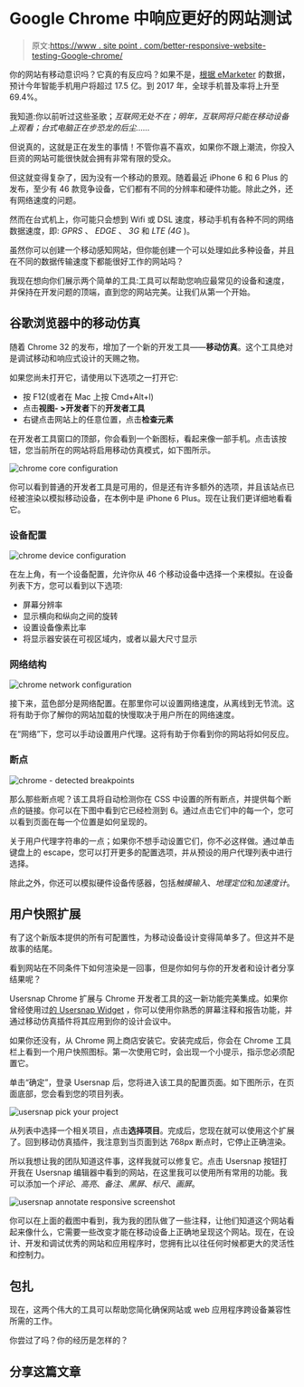 # Google Chrome 中响应更好的网站测试

> 原文:[https://www . site point . com/better-responsive-website-testing-Google-chrome/](https://www.sitepoint.com/better-responsive-website-testing-google-chrome/)

你的网站有移动意识吗？它真的有反应吗？如果不是，[根据 eMarketer](https://www.emarketer.com/Article/Smartphone-Users-Worldwide-Will-Total-175-Billion-2014/1010536) 的数据，预计今年智能手机用户将超过 17.5 亿。到 2017 年，全球手机普及率将上升至 69.4%。

我知道:你以前听过这些圣歌；*互联网无处不在；明年，互联网将只能在移动设备上观看；台式电脑正在步恐龙的后尘……*

但说真的，这就是正在发生的事情！不管你喜不喜欢，如果你不跟上潮流，你投入巨资的网站可能很快就会拥有非常有限的受众。

但这就变得复杂了，因为没有一个移动的景观。随着最近 iPhone 6 和 6 Plus 的发布，至少有 46 款竞争设备，它们都有不同的分辨率和硬件功能。除此之外，还有网络速度的问题。

然而在台式机上，你可能只会想到 Wifi 或 DSL 速度，移动手机有各种不同的网络数据速度，即: *GPRS* 、 *EDGE* 、 *3G* 和 *LTE (4G* )。

虽然你可以创建一个移动感知网站，但你能创建一个可以处理如此多种设备，并且在不同的数据传输速度下都能很好工作的网站吗？

我现在想向你们展示两个简单的工具:工具可以帮助您响应最常见的设备和速度，并保持在开发问题的顶端，直到您的网站完美。让我们从第一个开始。

## 谷歌浏览器中的移动仿真

随着 Chrome 32 的发布，增加了一个新的开发工具——**移动仿真**。这个工具绝对是调试移动和响应式设计的天赐之物。

如果您尚未打开它，请使用以下选项之一打开它:

*   按 F12(或者在 Mac 上按 Cmd+Alt+l)
*   点击**视图- >开发者**下的**开发者工具**
*   右键点击网站上的任意位置，点击**检查元素**

在开发者工具窗口的顶部，你会看到一个新图标，看起来像一部手机。点击该按钮，您当前所在的网站将启用移动仿真模式，如下图所示。

![chrome core configuration](../Images/6e1c4a74d604cb8404eaa3f7981374cb.png)

你可以看到普通的开发者工具是可用的，但是还有许多额外的选项，并且该站点已经被渲染以模拟移动设备，在本例中是 iPhone 6 Plus。现在让我们更详细地看看它。

### 设备配置

![chrome device configuration](../Images/758799c9128104ae9b013305e5cfbf09.png)

在左上角，有一个设备配置，允许你从 46 个移动设备中选择一个来模拟。在设备列表下方，您可以看到以下选项:

*   屏幕分辨率
*   显示横向和纵向之间的旋转
*   设置设备像素比率
*   将显示器安装在可视区域内，或者以最大尺寸显示

### 网络结构

![chrome network configuration](../Images/4f1dd4d750de56f2e2dfcb149d8bf27b.png)

接下来，蓝色部分是网络配置。在那里你可以设置网络速度，从离线到无节流。这将有助于你了解你的网站加载的快慢取决于用户所在的网络速度。

在“网络”下，您可以手动设置用户代理。这将有助于你看到你的网站将如何反应。

### 断点

![chrome - detected breakpoints](../Images/27a95eac4b00e188e6dc5c8cbcbbad28.png)

那么那些断点呢？该工具将自动检测你在 CSS 中设置的所有断点，并提供每个断点的链接。你可以在下图中看到它已经检测到 6。通过点击它们中的每一个，您可以看到页面在每一个位置是如何呈现的。

关于用户代理字符串的一点；如果你不想手动设置它们，你不必这样做。通过单击键盘上的 escape，您可以打开更多的配置选项，并从预设的用户代理列表中进行选择。

除此之外，你还可以模拟硬件设备传感器，包括*触摸输入*、*地理定位*和*加速度计*。

## 用户快照扩展

有了这个新版本提供的所有可配置性，为移动设备设计变得简单多了。但这并不是故事的结尾。

看到网站在不同条件下如何渲染是一回事，但是你如何与你的开发者和设计者分享结果呢？

Usersnap Chrome 扩展与 Chrome 开发者工具的这一新功能完美集成。如果你曾经使用过[的 Usersnap Widget](https://usersnap.com/features/feedback-widget-for-screenshot-bug-reporting) ，你可以使用你熟悉的屏幕注释和报告功能，并通过移动仿真插件将其应用到你的设计会议中。

如果你还没有，从 Chrome 网上商店安装它。安装完成后，你会在 Chrome 工具栏上看到一个用户快照图标。第一次使用它时，会出现一个小提示，指示您必须配置它。

单击“确定”，登录 Usersnap 后，您将进入该工具的配置页面。如下图所示，在页面底部，您会看到您的项目列表。

![usersnap pick your project](../Images/2c41a4abfb622d0166858f098f98b0cd.png)

从列表中选择一个相关项目，点击**选择项目**。完成后，您现在就可以使用这个扩展了。回到移动仿真插件，我注意到当页面到达 768px 断点时，它停止正确渲染。

所以我想让我的团队知道这件事，这样我就可以修复它。点击 Usersnap 按钮打开我在 Usersnap 编辑器中看到的网站，在这里我可以使用所有常用的功能。我可以添加一个*评论*、*高亮*、*备注*、*黑屏*、*标尺*、*画屏*。

![usersnap annotate responsive screenshot](../Images/b3cc3ccd3920be430a204f3de4cdf1be.png)

你可以在上面的截图中看到，我为我的团队做了一些注释，让他们知道这个网站看起来像什么，它需要一些改变才能在移动设备上正确地呈现这个网站。现在，在设计、开发和调试优秀的网站和应用程序时，您拥有比以往任何时候都更大的灵活性和控制力。

## 包扎

现在，这两个伟大的工具可以帮助您简化确保网站或 web 应用程序跨设备兼容性所需的工作。

你尝过了吗？你的经历是怎样的？

## 分享这篇文章